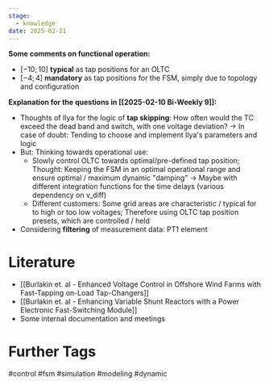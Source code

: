 ```yaml
---
stage:
  - knowledge
date: 2025-02-21
---
```

**Some comments on functional operation:**
- $[-10;10]$ **typical** as tap positions for an OLTC
- $[-4;4]$ **mandatory** as tap positions for the FSM, simply due to topology and configuration

**Explanation for the questions in [[2025-02-10 Bi-Weekly 9]]:**
- Thoughts of Ilya for the logic of **tap skipping**: How often would the TC exceed the dead band and switch, with one voltage deviation?
	-> In case of doubt: Tending to choose and implement Ilya's parameters and logic
- But: Thinking towards operational use:
	- Slowly control OLTC towards optimal/pre-defined tap position; Thought: Keeping the FSM in an optimal operational range and ensure optimal / maximum dynamic "damping"
	  -> Maybe with different integration functions for the time delays (various dependency on v_diff)
	- Different customers: Some grid areas are characteristic / typical for to high or too low voltages; Therefore using OLTC tap position presets, which are controlled / held
- Considering **filtering** of measurement data: PT1 element
# Literature
- [[Burlakin et. al - Enhanced Voltage Control in Offshore Wind Farms with Fast-Tapping on-Load Tap-Changers]]
- [[Burlakin et. al - Enhancing Variable Shunt Reactors with a Power Electronic Fast-Switching Module]]
- Some internal documentation and meetings

# Further Tags
#control #fsm #simulation #modeling #dynamic 